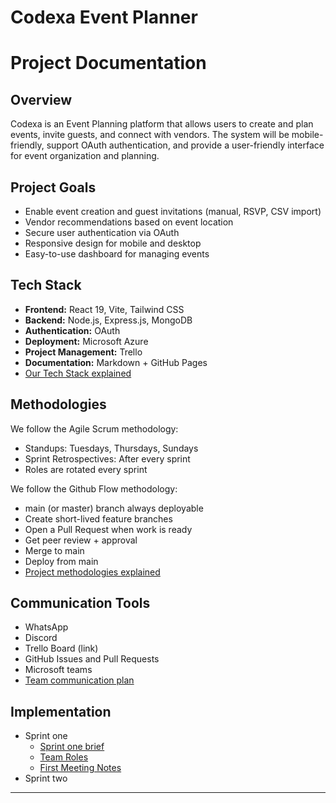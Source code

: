 # Codexa Event Planner  
# Project Documentation

## Overview
Codexa is an Event Planning platform that allows users to create and plan events, invite guests, and connect with vendors. The system will be mobile-friendly, support OAuth authentication, and provide a user-friendly interface for event organization and planning.

## Project Goals
- Enable event creation and guest invitations (manual, RSVP, CSV import)
- Vendor recommendations based on event location
- Secure user authentication via OAuth
- Responsive design for mobile and desktop
- Easy-to-use dashboard for managing events

## Tech Stack
- **Frontend:** React 19, Vite, Tailwind CSS
- **Backend:** Node.js, Express.js, MongoDB
- **Authentication:** OAuth
- **Deployment:** Microsoft Azure
- **Project Management:** Trello
- **Documentation:** Markdown + GitHub Pages
- [Our Tech Stack explained](./deployment/tech-stack.md)

## Methodologies
We follow the Agile Scrum methodology:
- Standups: Tuesdays, Thursdays, Sundays
- Sprint Retrospectives: After every sprint
- Roles are rotated every sprint

We follow the Github Flow methodology:
- main (or master) branch always deployable
- Create short-lived feature branches
- Open a Pull Request when work is ready
- Get peer review + approval
- Merge to main
- Deploy from main
- [Project methodologies explained](./development/methodologies.md)

## Communication Tools
- WhatsApp
- Discord
- Trello Board (link)
- GitHub Issues and Pull Requests
- Microsoft teams
- [Team communication plan](./planning/communication.md)


## Implementation 
- Sprint one
    - [Sprint one brief](./planning/sprint-1.md)
    - [Team Roles](./planning/team-roles.md)
    - [First Meeting Notes](./meetings/2025-08-07-first-meeting.md)
- Sprint two

---
